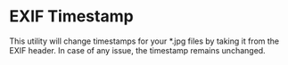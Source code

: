 EXIF Timestamp
==============

This utility will change timestamps for your *.jpg files by taking it from the EXIF header.
In case of any issue, the timestamp remains unchanged.
